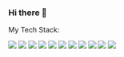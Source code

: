 ### Hi there 👋

My Tech Stack:

<img src="https://img.shields.io/badge/html5-red?style=for-the-badge&logo=html5&logoColor=white"/> <img src="https://img.shields.io/badge/css3-blue?style=for-the-badge&logo=css3&logoColor=white"/> <img src="https://img.shields.io/badge/scss/sass-FF1493?style=for-the-badge&logo=sass&logoColor=white"/> <img src="https://img.shields.io/badge/bootstrap-9400D3?style=for-the-badge&logo=bootstrap&logoColor=white"/> <img src="https://img.shields.io/badge/git-FF4500?style=for-the-badge&logo=git&logoColor=white"/> <img src="https://img.shields.io/badge/github-gray?style=for-the-badge&logo=github&logoColor=white"/> <img src="https://img.shields.io/badge/vs code-4169E1?style=for-the-badge&logo=visual studio code&logoColor=white"/> <img src="https://img.shields.io/badge/figma-8A2BE2?style=for-the-badge&logo=figma&logoColor=white"/> <img src="https://img.shields.io/badge/photoshop-0000FF?style=for-the-badge&logo=adobephotoshop&logoColor=white"/> <img src="https://img.shields.io/badge/javascript-FFD700?style=for-the-badge&logo=javascript&logoColor=black"/>  <img src="https://img.shields.io/badge/react-1E90FF?style=for-the-badge&logo=react&logoColor=white"/>








